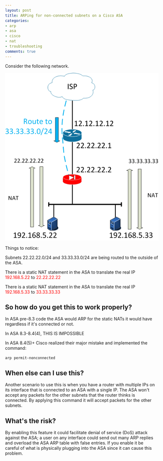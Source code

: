 ```yaml
---
layout: post
title: ARPing for non-connected subnets on a Cisco ASA
categories:
- arp
- asa
- cisco
- nat
- troubleshooting
comments: true
---
```

Consider the following network.

![ARP diagram - IMG](/images/arpnonconnected.png)

Things to notice:

Subnets 22.22.22.0/24 and 33.33.33.0/24 are being routed to the outside of the ASA.

There is a static NAT statement in the ASA to translate the real IP <span style="color: #ff0000;">192.168.5.22</span> to <span style="color: #ff0000;">22.22.22.22</span>

There is a static NAT statement in the ASA to translate the real IP<span style="color: #ff0000;"> 192.168.5.33</span> to <span style="color: #ff0000;">33.33.33.33</span>

<h2>So how do you get this to work properly?</h2>
In ASA pre-8.3 code the ASA would ARP for the static NATs it would have regardless if it's connected or not.

In ASA 8.3-8.4(4), THIS IS IMPOSSIBLE

In ASA 8.4(5)+ Cisco realized their major mistake and implemented the command:

`arp permit-nonconnected`
<h2>When else can I use this?</h2>
Another scenario to use this is when you have a router with multiple IPs on its interface that is connected to an ASA with a single IP. The ASA won't accept any packets for the other subnets that the router thinks is connected. By applying this command it will accept packets for the other subnets.

<h2>What's the risk?</h2>
By enabling this feature it could facilitate denial of service (DoS) attack against the ASA; a user on any interface could send out many ARP replies and overload the ASA ARP table with false entries. If you enable it be careful of what is physically plugging into the ASA since it can cause this problem.
